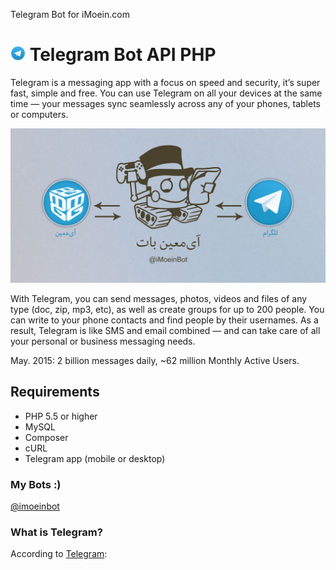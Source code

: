 Telegram Bot for iMoein.com

# [![telegram api](img/telegram-24px.png)](https://github.com/iMoein/iMoeinBot) Telegram Bot API PHP
>
Telegram is a messaging app with a focus on speed and security, it’s super fast, simple and free. You can use Telegram on all your devices at the same time — your messages sync seamlessly across any of your phones, tablets or computers.

[![imoeinbot document](img/imoeinbotheader.png)](https://imoein.com/iMoeinBot)

With Telegram, you can send messages, photos, videos and files of any type (doc, zip, mp3, etc), as well as create groups for up to 200 people. You can write to your phone contacts and find people by their usernames. As a result, Telegram is like SMS and email combined — and can take care of all your personal or business messaging needs.

May. 2015: 2 billion messages daily, ~62 million Monthly Active Users.

## Requirements

- PHP 5.5 or higher
- MySQL
- Composer
- cURL
- Telegram app (mobile or desktop)

### My Bots :)

[@imoeinbot](https://telegram.me/imoeinbot)


### What is Telegram?
According to [Telegram](https://www.telegram.org/):
